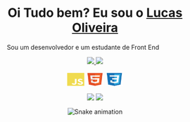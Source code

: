 <div>
  
  <h1 align="center">
    Oi Tudo bem? Eu sou o 
    <a href=https://www.linkedin.com/in/lucas-oliveira-89823b246/">Lucas Oliveira</a>
  </h1>
  
  <p align="center">
    Sou um desenvolvedor e um estudante de Front End
    <a href="https:" target="_blank">
      <img
           width="10%" 
           align="center" 
           valign="middle"
           target="_blank" 
      />
    </a>  
  </p>
  
  <p align="center">
  </p>
  
</div>

<div align="center">
  <a href="https://github.com/Dylucas07">
    <img height="150em" src="https://github-readme-stats.vercel.app/api?username=lucasOliveira&count_private=true&include_all_commits=true&show_icons=true&theme=dracula&hide_border=false&show_owner=true"/>
    <img height="150em" src="https://github-readme-stats.vercel.app/api/top-langs/?username=duribeiro&theme=dracula&hide_border=false&&layout=compact"/>
  </a>
</div>

<div align="center" valign="top"><br>

  <img align="center" alt="Js" height="30" width="40" src="https://raw.githubusercontent.com/devicons/devicon/master/icons/javascript/javascript-plain.svg">
  <img align="center" alt="HTML" height="30" width="40" src="https://raw.githubusercontent.com/devicons/devicon/master/icons/html5/html5-original.svg">
  <img align="center" alt="CSS" height="30" width="40" src="https://raw.githubusercontent.com/devicons/devicon/master/icons/css3/css3-original.svg">
  </div><br>

<div align="center">
  <a href="https://www.linkedin.com/in/lucas-oliveira-89823b246/" target="_blank"><img src="https://img.shields.io/badge/-LinkedIn-%230077B5?style=for-the-badge&logo=linkedin&logoColor=white" target="_blank"></a> 
  <a href="phlucasoliveira07@gmail.com"><img src="https://img.shields.io/badge/-Gmail-%23333?style=for-the-badge&logo=gmail&logoColor=white" target="_blank"></a>
</div>

<div align="center">

  ![Snake animation](https://github.com/danielbped/danielbped/blob/output/github-contribution-grid-snake.svg)
  
</div>

